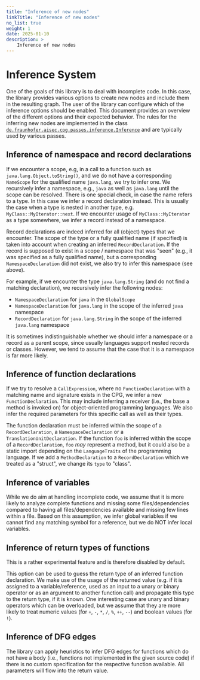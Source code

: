 ```yaml
---
title: "Inference of new nodes"
linkTitle: "Inference of new nodes"
no_list: true
weight: 1
date: 2025-01-10
description: >
    Inference of new nodes
---
```


# Inference System

One of the goals of this library is to deal with incomplete code. In this case,
the library provides various options to create new nodes and include them in the
resulting graph. The user of the library can configure which of the inference
options should be enabled. This document provides an overview of the different
options and their expected behavior. The rules for the inferring new nodes are
implemented in the class
[`de.fraunhofer.aisec.cpg.passes.inference.Inference`](https://fraunhofer-aisec.github.io/cpg/dokka/main/older/main/cpg-core/de.fraunhofer.aisec.cpg.passes.inference/-inference/index.html)
and are typically used by various passes.

## Inference of namespace and record declarations

If we encounter a scope, e.g, in a call to a function such as
`java.lang.Object.toString()`, and we do not have a corresponding `NameScope`
for the qualified name `java.lang`, we try to infer one. We recursively infer a
namespace, e.g., `java` as well as `java.lang` until the scope can be resolved.
There is one special check, in case the name refers to a type. In this case we
infer a record declaration instead. This is usually the case when a type is
nested in another type, e.g. `MyClass::MyIterator::next`. If we encounter usage
of `MyClass::MyIterator` as a type somewhere, we infer a record instead of a
namespace.

Record declarations are indeed inferred for all (object) types that we
encounter. The scope of the type or a fully qualified name (if specified) is
taken into account when creating an inferred `RecordDeclaration`. If the record
is supposed to exist in a scope / namespace that was "seen" (e.g., it was
specified as a fully qualified name), but a corresponding `NamespaceDeclaration`
did not exist, we also try to infer this namespace (see above). 

For example, if we encounter the type `java.lang.String` (and do not find a
matching declaration), we recursively infer the following nodes:

- `NamespaceDeclaration` for `java` in the `GlobalScope`
- `NamespaceDeclaration` for `java.lang` in the scope of the inferred `java`
  namespace
- `RecordDeclaration` for `java.lang.String` in the scope of the inferred
  `java.lang` namespace

It is sometimes indistinguishable whether we should infer a namespace or a
record as a parent scope, since usually languages support nested records or
classes. However, we tend to assume that the case that it is a namespace is far
more likely.

## Inference of function declarations

If we try to resolve a `CallExpression`, where no `FunctionDeclaration` with a
matching name and signature exists in the CPG, we infer a new
`FunctionDeclaration`. This may include inferring a receiver (i.e., the base a
method is invoked on) for object-oriented programming languages. We also infer
the required parameters for this specific call as well as their types.

The function declaration must be inferred within the scope of a
`RecordDeclaration`, a `NamespaceDeclaration` or a `TranslationUnitDeclaration`.
If the function `foo` is inferred within the scope of a `RecordDeclaration`,
`foo` *may* represent a method, but it could also be a static import depending on
the `LanguageTraits` of the programming language. If we add a
`MethodDeclaration` to a `RecordDeclaration` which we treated as a "struct", we
change its `type` to "class".

## Inference of variables

While we do aim at handling incomplete code, we assume that it is more likely to
analyze complete functions and missing some files/dependencies compared to
having all files/dependencies available and missing few lines within a file.
Based on this assumption, we infer global variables if we cannot find any
matching symbol for a reference, but we do NOT infer local variables.

## Inference of return types of functions

This is a rather experimental feature and is therefore disabled by default.

This option can be used to guess the return type of an inferred function
declaration. We make use of the usage of the returned value (e.g. if it is
assigned to a variable/reference, used as an input to a unary or binary operator
or as an argument to another function call) and propagate this type to the
return type, if it is known. One interesting case are unary and binary operators
which can be overloaded, but we assume that they are more likely to treat numeric
values (for `+`, `-`, `*`, `/`, `%`, `++`, `--`) and boolean values (for `!`).

## Inference of DFG edges

The library can apply heuristics to infer DFG edges for functions which do not
have a body (i.e., functions not implemented in the given source code) if there
is no custom specification for the respective function available. All parameters
will flow into the return value.

